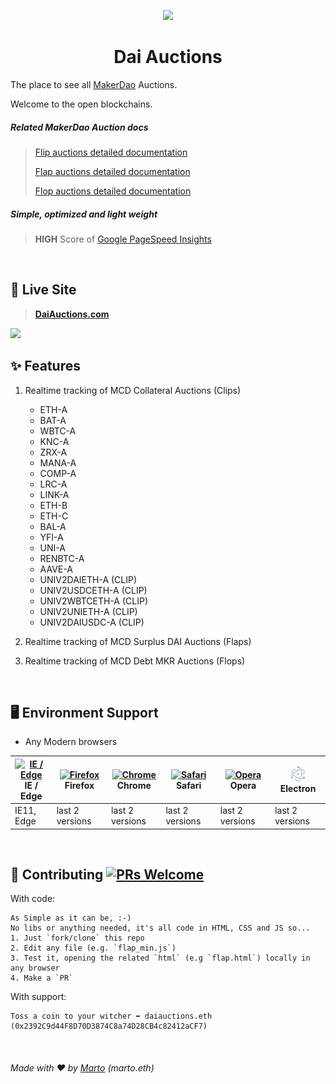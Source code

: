<p align="center">
  <a href="https://crypto-monitor.app/">
    <img width="100" src="https://daiauctions.com/img/dai-logo-share.png">
  </a>
</p>
<h1 align="center">Dai Auctions</h1>

The place to see all [MakerDao](https://makerdao.com/) Auctions. 

Welcome to the open blockchains.

##### Related MakerDao Auction docs  

> [Flip auctions detailed documentation](https://docs.makerdao.com/smart-contract-modules/collateral-module/flipper-detailed-documentation)
>
> [Flap auctions detailed documentation](https://docs.makerdao.com/smart-contract-modules/system-stabilizer-module/flap-detailed-documentation)
>
> [Flop auctions detailed documentation](https://docs.makerdao.com/smart-contract-modules/system-stabilizer-module/flop-detailed-documentation)


##### Simple, optimized and light weight

> **HIGH** Score of [Google PageSpeed Insights](https://developers.google.com/speed/pagespeed/insights/?hl=es&url=https%3A%2F%2Fdaiauctions.com%2F&tab=desktop)

<br/>

## 🚀 Live Site
>**[DaiAuctions.com](https://daiauctions.com/)**

<img src="https://daiauctions.com/img/sample_flip_eth.png">

<br/>

## ✨ Features

1. Realtime tracking of MCD Collateral Auctions (Clips)
    - ETH-A
    - BAT-A
    - WBTC-A
    - KNC-A
    - ZRX-A
    - MANA-A
    - COMP-A
    - LRC-A
    - LINK-A
    - ETH-B
    - ETH-C
    - BAL-A
    - YFI-A
    - UNI-A
    - RENBTC-A
    - AAVE-A
    - UNIV2DAIETH-A (CLIP)
    - UNIV2USDCETH-A (CLIP)
    - UNIV2WBTCETH-A (CLIP)
    - UNIV2UNIETH-A (CLIP)
    - UNIV2DAIUSDC-A (CLIP)

2. Realtime tracking of MCD Surplus DAI Auctions (Flaps)

3. Realtime tracking of MCD Debt MKR Auctions (Flops)

<br/>
 
## 🖥 Environment Support

- Any Modern browsers

| [<img src="https://raw.githubusercontent.com/alrra/browser-logos/master/src/edge/edge_48x48.png" alt="IE / Edge" width="24px" height="24px" />](http://godban.github.io/browsers-support-badges/)</br>IE / Edge | [<img src="https://raw.githubusercontent.com/alrra/browser-logos/master/src/firefox/firefox_48x48.png" alt="Firefox" width="24px" height="24px" />](http://godban.github.io/browsers-support-badges/)</br>Firefox | [<img src="https://raw.githubusercontent.com/alrra/browser-logos/master/src/chrome/chrome_48x48.png" alt="Chrome" width="24px" height="24px" />](http://godban.github.io/browsers-support-badges/)</br>Chrome | [<img src="https://raw.githubusercontent.com/alrra/browser-logos/master/src/safari/safari_48x48.png" alt="Safari" width="24px" height="24px" />](http://godban.github.io/browsers-support-badges/)</br>Safari | [<img src="https://raw.githubusercontent.com/alrra/browser-logos/master/src/opera/opera_48x48.png" alt="Opera" width="24px" height="24px" />](http://godban.github.io/browsers-support-badges/)</br>Opera | [<img src="https://raw.githubusercontent.com/alrra/browser-logos/master/src/electron/electron_48x48.png" alt="Electron" width="24px" height="24px" />](http://godban.github.io/browsers-support-badges/)</br>Electron |
| --- | --- | --- | --- | --- | --- |
| IE11, Edge | last 2 versions | last 2 versions | last 2 versions | last 2 versions | last 2 versions |

<br/>

## 🤝 Contributing [![PRs Welcome](https://img.shields.io/badge/PRs-welcome-brightgreen.svg?style=flat-square)](http://makeapullrequest.com)

With code:

    As Simple as it can be, :-)
    No libs or anything needed, it's all code in HTML, CSS and JS so... 
    1. Just `fork/clone` this repo
    2. Edit any file (e.g. `flap_min.js`)
    3. Test it, opening the related `html` (e.g `flap.html`) locally in any browser
    4. Make a `PR`

With support:
    
    Toss a coin to your witcher ➡‍ daiauctions.eth (0x2392C9d44F8D70D3874C8a74D28CB4c82412aCF7)


<br/>


###### Made with ❤ by <a target="_blank" href="https://twitter.com/martinlsanchez" class="author">Marto</a> (marto.eth)
